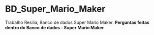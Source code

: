 # BD_Super_Mario_Maker
Trabalho Resilia, Banco de dados Super Mario Maker.
**Perguntas feitas dentro do Banco de dados - Super Mario Maker**
